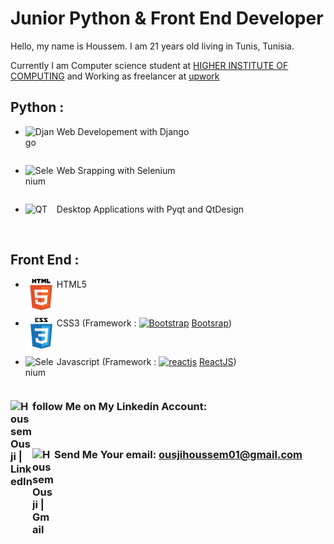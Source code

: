 # Junior Python & Front End Developer

Hello, my name is Houssem. I am 21 years old living in Tunis, Tunisia.

Currently I am Computer science student at [HIGHER INSTITUTE OF COMPUTING](http://www.isi.rnu.tn/) and Working as freelancer at [upwork](https://www.upwork.com/freelancers/~01f1404315d569d5be?viewMode=1)


## Python :
* [<img align="left" alt="Django" width="50px" src="https://eduscol.education.fr/bac-a-sable/contributeurs/django-logo-negative.png/@@images/image.png" />]()Web Developement with Django 

<br />

* [<img align="left" alt="Selenium" width="50px" src="https://user-images.githubusercontent.com/86334640/127400876-3cb2990c-e2bb-4a1c-942c-15f3f59a0026.png" />]()Web Srapping with Selenium

<br/>

* [<img align="left" alt="QT" width="50px" src="https://user-images.githubusercontent.com/86334640/127401070-bb8f6c64-9e89-4dc0-bea8-070edd921c67.png" />]()Desktop Applications with Pyqt and QtDesign

<br />

## Front End :
* [<img align="left" alt="Django" width="50px" src="https://raw.githubusercontent.com/github/explore/80688e429a7d4ef2fca1e82350fe8e3517d3494d/topics/html/html.png" />]()HTML5

<br />

* [<img align="left" alt="Selenium" width="50px" src="https://raw.githubusercontent.com/github/explore/80688e429a7d4ef2fca1e82350fe8e3517d3494d/topics/css/css.png" />]()CSS3 (Framework : [<img  alt="Bootstrap" width="26px" src="https://cdn.worldvectorlogo.com/logos/bootstrap-4.svg" />]()  [Bootsrap](https://getbootstrap.com/))

<br/>

* [<img align="left" alt="Selenium" width="50px" src="https://user-images.githubusercontent.com/86334640/125635046-a7e97a85-564a-4337-a5b8-c18f9cc0aedb.png" />]()Javascript (Framework : [<img  alt="reactjs" width="26px" src="https://cdn.worldvectorlogo.com/logos/bootstrap-4.svg" />]()  [ReactJS](https://fr.reactjs.org/))

<br />


<!--
- 🔭 I’m currently a computer science student and Freelancer
- 🌱 I’m currently learning python and frontend Developement
- 👯 I’m looking to contribute more and more
- ⚡ Fun fact: My friends tell me that i'm the lonely one but actually im not alone with my laptop
-->
### follow Me on My Linkedin Account: [<img align="left" alt="Houssem Ousji | LinkedIn" width="35px" src="https://image.flaticon.com/icons/png/512/174/174857.png" />](https://www.linkedin.com/in/ousji-houssem-601532206/)
<br />

### Send Me Your email: [<img align="left" alt="Houssem Ousji | Gmail" width="35px" src="https://image.flaticon.com/icons/png/512/888/888853.png" />]()ousjihoussem01@gmail.com



<br />
